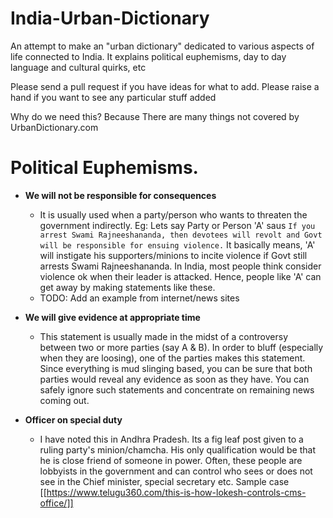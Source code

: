 # India-Urban-Dictionary
An attempt to make an "urban dictionary" dedicated to various aspects of life connected to India.
It explains political euphemisms, day to day language and cultural quirks, etc

Please send a pull request if you have ideas for what to add. 
Please raise a hand if you want to see any particular stuff added

Why do we need this?
Because There are many things not covered by UrbanDictionary.com

# Political Euphemisms.

* **We will not be responsible for consequences**
  * It is usually used when a party/person who wants to threaten the government indirectly. Eg: Lets say Party or Person 'A' saus `If you arrest Swami Rajneeshananda, then devotees will revolt and Govt will be responsible for ensuing violence.` It basically means, 'A' will instigate his supporters/minions to incite violence if Govt still arrests Swami Rajneeshananda. In India, most people think consider violence ok when their leader is attacked. Hence, people like 'A' can get away by making statements like these.
   * TODO: Add an example from internet/news sites

* **We will give evidence at appropriate time**
  * This statement is usually made in the midst of a controversy between two or more parties (say A & B). In order to bluff (especially when they are loosing), one of the parties makes this statement. Since everything is mud slinging based, you can be sure that both parties would reveal any evidence as soon as they have. You can safely ignore such statements and concentrate on remaining news coming out.
  
* **Officer on special duty**
  * I have noted this in Andhra Pradesh. Its a fig leaf post given to a ruling party's minion/chamcha. His only qualification would be that he is close friend of someone in power. Often, these people are lobbyists in the government and can control who sees or does not see in the Chief minister, special secretary etc. Sample case
  [[https://www.telugu360.com/this-is-how-lokesh-controls-cms-office/]]
  

  
  
  
  
  
  
    
